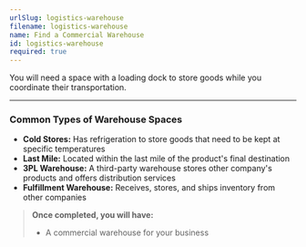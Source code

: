 ```yaml
---
urlSlug: logistics-warehouse
filename: logistics-warehouse
name: Find a Commercial Warehouse
id: logistics-warehouse
required: true
---
```

You will need a space with a loading dock to store goods while you coordinate their transportation. 

---
### Common Types of Warehouse Spaces
- **Cold Stores:** Has refrigeration to store goods that need to be kept at specific temperatures
- **Last Mile:** Located within the last mile of the product's final destination
- **3PL Warehouse:** A third-party warehouse stores other company's products and offers distribution services
- **Fulfillment Warehouse:** Receives, stores, and ships inventory from other companies

>**Once completed, you will have:** 
>- A commercial warehouse for your business
